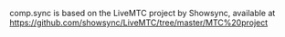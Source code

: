 comp.sync is based on the LiveMTC project by Showsync, available at https://github.com/showsync/LiveMTC/tree/master/MTC%20project

